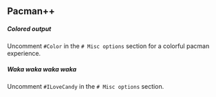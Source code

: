 ## Pacman++

##### Colored output
Uncomment `#Color` in the `# Misc options` section for a colorful pacman experience.

##### Waka waka waka waka
Uncomment `#ILoveCandy` in the `# Misc options` section.
